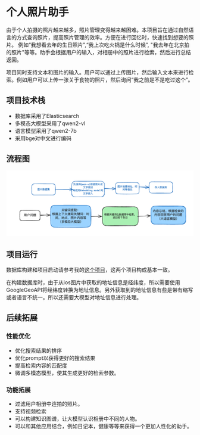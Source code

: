 # 个人照片助手
由于个人拍摄的照片越来越多，照片管理变得越来越困难。本项目旨在通过自然语言的方式查询照片，提高照片管理的效率。方便在进行回忆时，快速找到想要的照片。
例如“我想看去年的生日照片”,“我上次吃火锅是什么时候”, "我去年在北京拍的照片"等等。助手会根据用户的输入，对相册中的照片进行检索，然后进行总结返回。

项目同时支持文本和图片的输入。用户可以通过上传图片，然后输入文本来进行检索。例如用户可以上传一张关于食物的照片，然后询问“我之前是不是吃过这个”。

## 项目技术栈
- 数据库采用了Elasticsearch
- 多模态大模型采用了qwen2-vl
- 语言模型采用了qwen2-7b
- 采用bge对中文进行编码

## 流程图
![flowchart](images/flow_chart.png)

## 项目运行
数据库构建和项目启动请参考我的[这个项目](https://github.com/Jaron-U/legal_AI_assistant/blob/main/README.md)，这两个项目构成基本一致。

在构建数据库时，由于从ios图片中获取的地址信息是经纬度，所以需要使用GoogleGeoAPI将经纬度转换为地址信息。另外获取到的地址信息有些是带有缩写或者语言不统一。所以还需要大模型对地址信息进行处理。


## 后续拓展
### 性能优化
- 优化搜索结果的排序
- 优化prompt以获得更好的搜索结果
- 提高检索内容的匹配度
- 微调多模态模型，使其生成更好的检索参数。

### 功能拓展
- 过滤用户相册中连拍的照片。
- 支持视频检索
- 可以构建知识图谱，让大模型认识相册中不同的人物。
- 可以和其他应用结合，例如日记本，健康等等来获得一个更加人性化的助手。